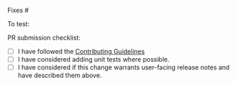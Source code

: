 Fixes #

To test:

PR submission checklist:

- [ ] I have followed the [Contributing Guidelines](https://github.com/scalefocus/virusafe-backend/blob/master/CONTRIBUTING.md)
- [ ] I have considered adding unit tests where possible.
- [ ] I have considered if this change warrants user-facing release notes and have described them above.
